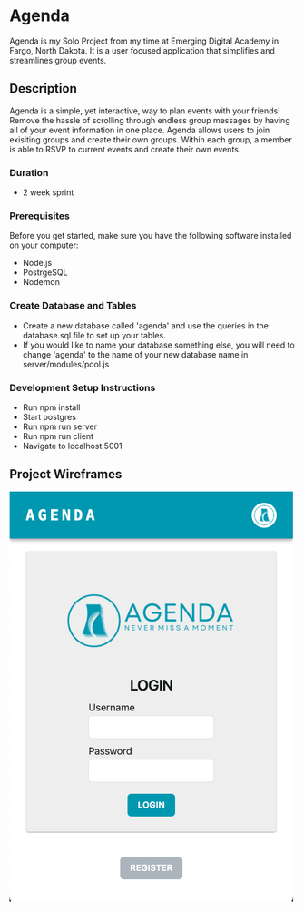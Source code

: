# Agenda

Agenda is my Solo Project from my time at Emerging Digital Academy in Fargo, North Dakota. It is a user focused application that simplifies and streamlines group events.

## Description

Agenda is a simple, yet interactive, way to plan events with your friends! Remove the hassle of scrolling through endless group messages by having all of your event information in one place. Agenda allows users to join exisiting groups and create their own groups. Within each group, a member is able to RSVP to current events and create their own events.

### Duration

- 2 week sprint

### Prerequisites

Before you get started, make sure you have the following software installed on your computer:

- Node.js
- PostrgeSQL
- Nodemon

### Create Database and Tables

- Create a new database called 'agenda' and use the queries in the database.sql file to set up your tables.
- If you would like to name your database something else, you will need to change 'agenda' to the name of your new database name in server/modules/pool.js

### Development Setup Instructions

- Run npm install
- Start postgres
- Run npm run server
- Run npm run client
- Navigate to localhost:5001

## Project Wireframes
<img src='/docs/Login.png'>
